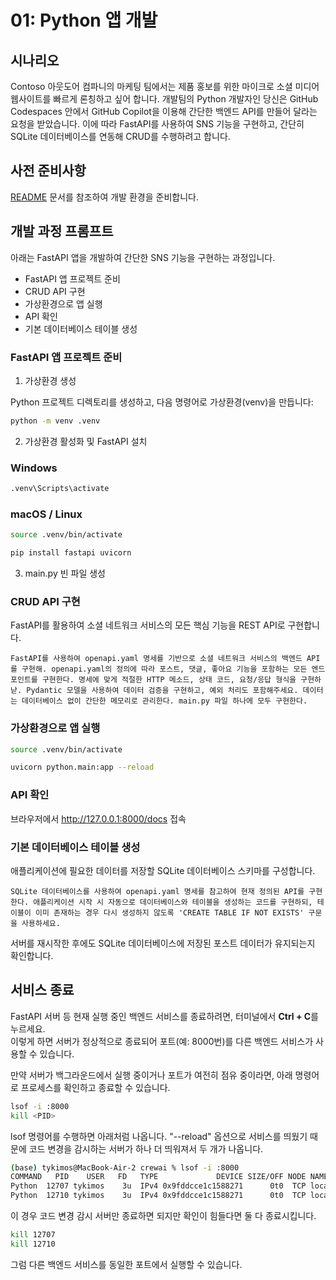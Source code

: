 # 01: Python 앱 개발

## 시나리오

Contoso 아웃도어 컴파니의 마케팅 팀에서는 제품 홍보를 위한 마이크로 소셜 미디어 웹사이트를 빠르게 론칭하고 싶어 합니다. 개발팀의 Python 개발자인 당신은 GitHub Codespaces 안에서 GitHub Copilot을 이용해 간단한 백엔드 API를 만들어 달라는 요청을 받았습니다. 이에 따라 FastAPI를 사용하여 SNS 기능을 구현하고, 간단히 SQLite 데이터베이스를 연동해 CRUD를 수행하려고 합니다.

## 사전 준비사항

[README](../README.md) 문서를 참조하여 개발 환경을 준비합니다.

## 개발 과정 프롬프트

아래는 FastAPI 앱을 개발하여 간단한 SNS 기능을 구현하는 과정입니다.

* FastAPI 앱 프로젝트 준비
* CRUD API 구현
* 가상환경으로 앱 실행
* API 확인
* 기본 데이터베이스 테이블 생성

### FastAPI 앱 프로젝트 준비

1. 가상환경 생성

Python 프로젝트 디렉토리를 생성하고, 다음 명령어로 가상환경(venv)을 만듭니다:

```bash
python -m venv .venv
```

2. 가상환경 활성화 및 FastAPI 설치

### Windows

```bash
.venv\Scripts\activate
```

### macOS / Linux
```bash
source .venv/bin/activate
```

```bash
pip install fastapi uvicorn
```

3. main.py 빈 파일 생성

### CRUD API 구현

FastAPI를 활용하여 소셜 네트워크 서비스의 모든 핵심 기능을 REST API로 구현합니다.

```text
FastAPI를 사용하여 openapi.yaml 명세를 기반으로 소셜 네트워크 서비스의 백엔드 API를 구현해. openapi.yaml의 정의에 따라 포스트, 댓글, 좋아요 기능을 포함하는 모든 엔드포인트를 구현한다. 명세에 맞게 적절한 HTTP 메소드, 상태 코드, 요청/응답 형식을 구현하낟. Pydantic 모델을 사용하여 데이터 검증을 구현하고, 예외 처리도 포함해주세요. 데이터는 데이터베이스 없이 간단한 메모리로 관리한다. main.py 파일 하나에 모두 구현한다.
```

### 가상환경으로 앱 실행

```bash
source .venv/bin/activate
```

```bash
uvicorn python.main:app --reload
```

### API 확인

브라우저에서 http://127.0.0.1:8000/docs 접속

### 기본 데이터베이스 테이블 생성

애플리케이션에 필요한 데이터를 저장할 SQLite 데이터베이스 스키마를 구성합니다.

```text
SQLite 데이터베이스를 사용하여 openapi.yaml 명세를 참고하여 현재 정의된 API를 구현한다. 애플리케이션 시작 시 자동으로 데이터베이스와 테이블을 생성하는 코드를 구현하되, 테이블이 이미 존재하는 경우 다시 생성하지 않도록 'CREATE TABLE IF NOT EXISTS' 구문을 사용하세요. 
```

서버를 재시작한 후에도 SQLite 데이터베이스에 저장된 포스트 데이터가 유지되는지 확인합니다.

## 서비스 종료

FastAPI 서버 등 현재 실행 중인 백엔드 서비스를 종료하려면, 터미널에서 **Ctrl + C**를 누르세요.  
이렇게 하면 서버가 정상적으로 종료되어 포트(예: 8000번)를 다른 백엔드 서비스가 사용할 수 있습니다.

만약 서버가 백그라운드에서 실행 중이거나 포트가 여전히 점유 중이라면, 아래 명령어로 프로세스를 확인하고 종료할 수 있습니다.

```bash
lsof -i :8000
kill <PID>
```

lsof 명령어를 수행하면 아래처럼 나옵니다. "--reload" 옵션으로 서비스를 띄웠기 때문에 코드 변경을 감시하는 서버가 하나 더 띄워져서 두 개가 나옵니다. 

```bash
(base) tykimos@MacBook-Air-2 crewai % lsof -i :8000
COMMAND   PID    USER   FD   TYPE             DEVICE SIZE/OFF NODE NAME
Python  12707 tykimos    3u  IPv4 0x9fddcce1c1588271      0t0  TCP localhost:irdmi (LISTEN)
Python  12710 tykimos    3u  IPv4 0x9fddcce1c1588271      0t0  TCP localhost:irdmi (LISTEN)
```

이 경우 코드 변경 감시 서버만 종료하면 되지만 확인이 힘들다면 둘 다 종료시킵니다.

```bash
kill 12707
kill 12710
```

그럼 다른 백엔드 서비스를 동일한 포트에서 실행할 수 있습니다.


